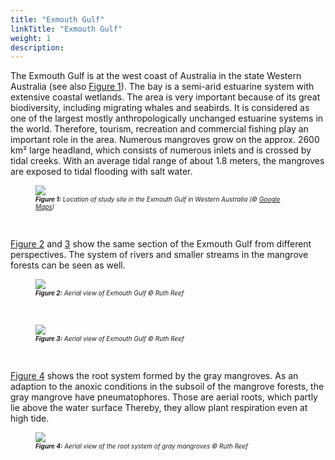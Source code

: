 ```yaml
---
title: "Exmouth Gulf"
linkTitle: "Exmouth Gulf"
weight: 1
description:
---
```


The Exmouth Gulf is at the west coast of Australia in the state Western Australia (see also <a href="/docs/sample_model_exmouth_gulf/exmouth_gulf/#Figure_1">Figure 1</a>). The bay is a semi-arid estuarine system with extensive coastal wetlands. The area is very important because of its great biodiversity, including migrating whales and seabirds. It is considered as one of the largest mostly anthropologically unchanged estuarine systems in the world. Therefore, tourism, recreation and commercial fishing play an important role in the area. Numerous mangroves grow on the approx. 2600 km² large headland, which consists of numerous inlets and is crossed by tidal creeks. With an average tidal range of about 1.8 meters, the mangroves are exposed to tidal flooding with salt water.

<figure>
<a name="Figure_1"></a>
<img src="/pictures/exmouth_gulf/lage_uebersicht.jpg"/>
<figcaption><font size = "1"><i><b>Figure 1:</b> Location of study site in the Exmouth Gulf in Western Australia (&copy; <a href="https://www.google.de/maps">Google Maps</a>)</i></font></figcaption>
</figure><p>
&nbsp;
<p>

<a href="/docs/sample_model_exmouth_gulf/exmouth_gulf/#Figure_2">Figure 2</a> and <a href="/docs/sample_model_exmouth_gulf/exmouth_gulf/#Figure_3">3</a> show the same section of the Exmouth Gulf from different perspectives. The system of rivers and smaller streams in the mangrove forests can be seen as well.
&nbsp;
<p>

<figure>
<a name="Figure_2"></a>
<img src="/pictures/exmouth_gulf/mangroven_luftbild_1.jpg">
<figcaption><font size = "1"><i><b>Figure 2:</b> Aerial view of Exmouth Gulf &copy; Ruth Reef</i></font></figcaption>
</figure><p>
&nbsp;

<figure>
<a name="Figure_3"></a>
<img src="/pictures/exmouth_gulf/mangroven_luftbild_2.jpg">
<figcaption><font size = "1"><i><b>Figure 3:</b> Aerial view of Exmouth Gulf &copy; Ruth Reef</i></font></figcaption>
</figure><p>
&nbsp;

<a href="/docs/sample_model_exmouth_gulf/exmouth_gulf/#Figure_4">Figure 4</a> shows the root system formed by the gray mangroves. As an adaption to the anoxic conditions in the subsoil of the mangrove forests, the gray mangrove have pneumatophores. Those are aerial roots, which partly lie above the water surface Thereby, they allow plant respiration even at high tide.
&nbsp;
<p>

<figure>
<a name="Figure_4"></a>
<img src="/pictures/exmouth_gulf/mangroven_wurzeln.jpg">
<figcaption><font size = "1"><i><b>Figure 4:</b> Aerial view of the root system of gray mangroves &copy; Ruth Reef</i></font></figcaption>
</figure><p>
